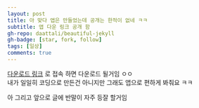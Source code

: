```yaml
---
layout: post
title: 아 맞다 앱은 만들었는데 공개는 한적이 없네 ㅋㅋ
subtitle: 앱 다운 링크 공개 함
gh-repo: daattali/beautiful-jekyll
gh-badge: [star, fork, follow]
tags: [일상]
comments: true
---
```


[다운로드 링크](https://downlaod.geuntae.pw/file/appv2.apk) 로 접속 하면 다운로드 될거임 ㅇㅇ  
내가 일일히 코딩으로 만든건 아니지만 그래도 앱으로 편하게 봐줘요 ㅋㅋ  

아 그리고 앞으로 글에 반말이 자주 등잘 할거임  
